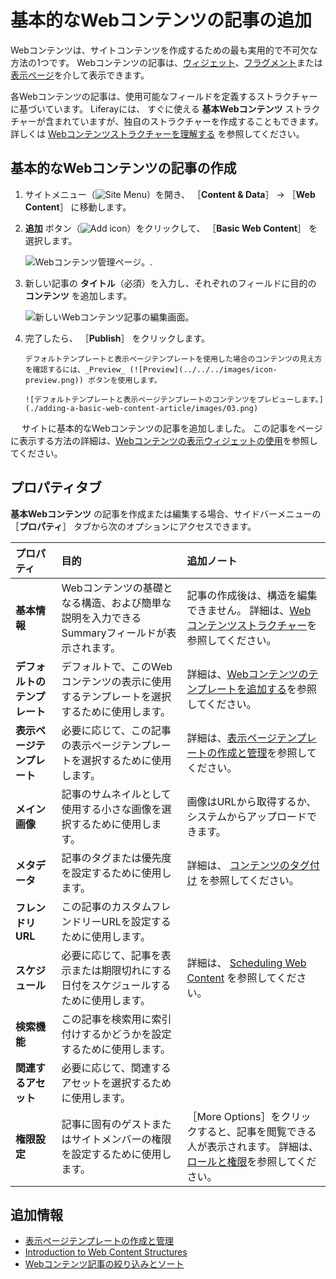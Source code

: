 # 基本的なWebコンテンツの記事の追加

Webコンテンツは、サイトコンテンツを作成するための最も実用的で不可欠な方法の1つです。 Webコンテンツの記事は、[ウィジェット](../../../site-building/displaying-content/additional-content-display-options/using-the-web-content-display-widget.md)、[フラグメント](../../../site-building/creating-pages/page-fragments-and-widgets/using-fragments.md)または[表示ページ](../../../site-building/displaying-content/using-display-page-templates/creating-and-managing-display-page-templates.md)を介して表示できます。

各Webコンテンツの記事は、使用可能なフィールドを定義するストラクチャーに基づいています。 Liferayには、 すぐに使える **基本Webコンテンツ** ストラクチャーが含まれていますが、独自のストラクチャーを作成することもできます。 詳しくは [Webコンテンツストラクチャーを理解する](../web-content-structures/understanding-web-content-structures.md) を参照してください。

## 基本的なWebコンテンツの記事の作成

1. サイトメニュー（![Site Menu](../../../images/icon-menu.png)）を開き、 ［**Content & Data**］ → ［**Web Content**］ に移動します。

1. **追加** ボタン（![Add icon](../../../images/icon-add.png)）をクリックして、 ［**Basic Web Content**］ を選択します。

    ![Webコンテンツ管理ページ。](./adding-a-basic-web-content-article/images/01.png).

1. 新しい記事の **タイトル**（必須）を入力し、それぞれのフィールドに目的の **コンテンツ** を追加します。

    ![新しいWebコンテンツ記事の編集画面。](./adding-a-basic-web-content-article/images/02.png)

1. 完了したら、 ［**Publish**］ をクリックします。

    ```{tip}
    デフォルトテンプレートと表示ページテンプレートを使用した場合のコンテンツの見え方を確認するには、_Preview_ (![Preview](../../../images/icon-preview.png)) ボタンを使用します。

    ![デフォルトテンプレートと表示ページテンプレートのコンテンツをプレビューします。](./adding-a-basic-web-content-article/images/03.png)
    ```

　 サイトに基本的なWebコンテンツの記事を追加しました。 この記事をページに表示する方法の詳細は、[Webコンテンツの表示ウィジェットの使用](../../../site-building/displaying-content/additional-content-display-options/using-the-web-content-display-widget.md)を参照してください。

## プロパティタブ

**基本Webコンテンツ** の記事を作成または編集する場合、サイドバーメニューの ［**プロパティ**］ タブから次のオプションにアクセスできます。

| **プロパティ** | **目的** | **追加ノート** |
|:---------------- |:--------------------------------------------------- |:------------------------------------------------------------------------------------------------------------------------------------------------------------ |
| **基本情報** | Webコンテンツの基礎となる構造、および簡単な説明を入力できるSummaryフィールドが表示されます。 | 記事の作成後は、構造を編集できません。 詳細は、[Web コンテンツストラクチャー](../web-content-structures/understanding-web-content-structures.md)を参照してください。                                      |
| **デフォルトのテンプレート** | デフォルトで、このWebコンテンツの表示に使用するテンプレートを選択するために使用します。       | 詳細は、[Webコンテンツのテンプレートを追加する](../web-content-templates/creating-web-content-templates.md)を参照してください。                                                             |
| **表示ページテンプレート** | 必要に応じて、この記事の表示ページテンプレートを選択するために使用します。               | 詳細は、[表示ページテンプレートの作成と管理](../../../site-building/displaying-content/using-display-page-templates/creating-and-managing-display-page-templates.md)を参照してください。    |
| **メイン画像** | 記事のサムネイルとして使用する小さな画像を選択するために使用します。                  | 画像はURLから取得するか、システムからアップロードできます。                                                                                                                              |
| **メタデータ** | 記事のタグまたは優先度を設定するために使用します。                           | 詳細は、 [コンテンツのタグ付け](../../tags_and_categories.html) を参照してください。                                                                                                   |
| **フレンドリURL** | この記事のカスタムフレンドリーURLを設定するために使用します。                    |                                                                                                                                                              |
| **スケジュール** | 必要に応じて、記事を表示または期限切れにする日付をスケジュールするために使用します。          | 詳細は、 [Scheduling Web Content](https://help.liferay.com/hc/ja/articles/360029042011-Scheduling-Web-Content-Publication) を参照してください。                           |
| **検索機能** | この記事を検索用に索引付けするかどうかを設定するために使用します。                   |                                                                                                                                                              |
| **関連するアセット** | 必要に応じて、関連するアセットを選択するために使用します。                       |                                                                                                                                                              |
| **権限設定** | 記事に固有のゲストまたはサイトメンバーの権限を設定するために使用します。                | ［More Options］をクリックすると、記事を閲覧できる人が表示されます。 詳細は、[ロールと権限](../../../users-and-permissions/roles-and-permissions/understanding-roles-and-permissions.md)を参照してください。 |

## 追加情報

* [表示ページテンプレートの作成と管理](../../../site-building/displaying-content/using-display-page-templates/creating-and-managing-display-page-templates.md)
* [Introduction to Web Content Structures](../web-content-structures/understanding-web-content-structures.md)
* [Webコンテンツ記事の絞り込みとソート](./filtering-and-sorting-web-content-articles.md)
